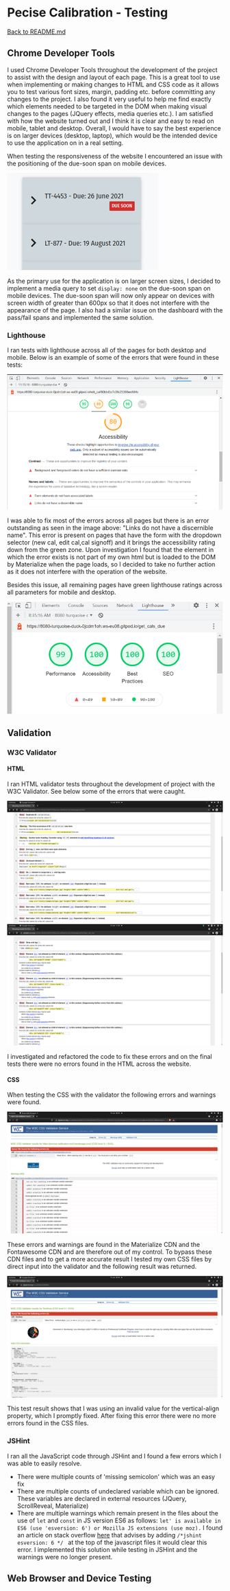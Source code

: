 # Pecise Calibration - Testing

[Back to README.md](README.md)

## Chrome Developer Tools

I used Chrome Developer Tools throughout the development of the project to assist with the design and layout of each page. This is a great tool to use when implementing or making changes to HTML and CSS code as it allows you to test various font sizes, margin, padding etc. before committing any changes to the project. I also found it very useful to help me find exactly which elements needed to be targeted in the DOM when making visual changes to the pages (JQuery effects, media queries etc.). I am satisfied with how the website turned out and I think it is clear and easy to read on mobile, tablet and desktop. Overall, I would have to say the best experience is on larger devices (desktop, laptop), which would be the intended device to use the application on in a real setting.

When testing the responsiveness of the website I encountered an issue with the positioning of the due-soon span on mobile devices. 

![crome-dev-1](assets/images/testing-images/chrome-dev-1.png)

As the primary use for the application is on larger screen sizes, I decided to implement a media query to set `display: none` on the due-soon span on mobile devices. The due-soon span will now only appear on devices with screen width of greater than 600px so that it does not interfere with the appearance of the page. I also had a similar issue on the dashboard with the pass/fail spans and implemented the same solution.

### Lighthouse 

I ran tests with lighthouse across all of the pages for both desktop and mobile. Below is an example of some of the errors that were found in these tests:

![lighthouse-1](assets/images/testing-images/lighthouse-1.png)

I was able to fix most of the errors across all pages but there is an error outstanding as seen in the image above: "Links do not have a discernible name". This error is present on pages that have the form with the dropdown selector (new cal, edit cal,cal signoff) and it brings the accessibility rating down from the green zone. Upon investigation I found that the element in which the error exists is not part of my own html but is loaded to the DOM by Materialize when the page loads, so I decided to take no further action as it does not interfere with the operation of the website.

Besides this issue, all remaining pages have green lighthouse ratings across all parameters for mobile and desktop. 

![lighthouse-2](assets/images/testing-images/lighthouse-2.png)


## Validation

### W3C Validator

#### HTML

I ran HTML validator tests throughout the development of project with the W3C Validator. See below some of the errors that were caught.

![W3C-html-1](assets/images/testing-images/W3C-html-1.png)
![W3C-html-2](assets/images/testing-images/W3C-html-2.png)

I investigated and refactored the code to fix these errors and on the final tests there were no errors found in the HTML across the website.

#### CSS

When testing the CSS with the validator the following errors and warnings were found.

![W3C-css-1](assets/images/testing-images/W3C-css-1.png)

These errors and warnings are found in the Materialize CDN and the Fontawesome CDN and are therefore out of my control. To bypass these CDN files and to get a more accurate result I tested my own CSS files by direct input into the validator and the following result was returned.

![W3C-css-2](assets/images/testing-images/W3C-css-2.png)

This test result shows that I was using an invalid value for the vertical-align property, which I promptly fixed. After fixing this error there were no more errors found in the CSS files.

### JSHint

I ran all the JavaScript code through JSHint and I found a few errors which I was able to easily resolve.

- There were multiple counts of 'missing semicolon' which was an easy fix
- There are multiple counts of undeclared variable which can be ignored. These variables are declared in external resources (JQuery, ScrollReveal, Materialize)
- There are multiple warnings which remain present in the files about the use of `let` and `const` in JS version ES6 as follows: `let' is available in ES6 (use 'esversion: 6') or Mozilla JS extensions (use moz).` I found an article on stack overflow [here](https://stackoverflow.com/questions/27441803/why-does-jshint-throw-a-warning-if-i-am-using-const) that advises by adding `/*jshint esversion: 6 */ ` at the top of the javascript files it would clear this error. I implemented this solution while testing in JSHint and the warnings were no longer present.

## Web Browser and Device Testing